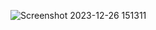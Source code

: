 ![Screenshot 2023-12-26 151311](https://github.com/SagarWagdare/ContactUs-Page/assets/122525256/e8f63a7a-3deb-42b1-b095-e8faab419be4)
